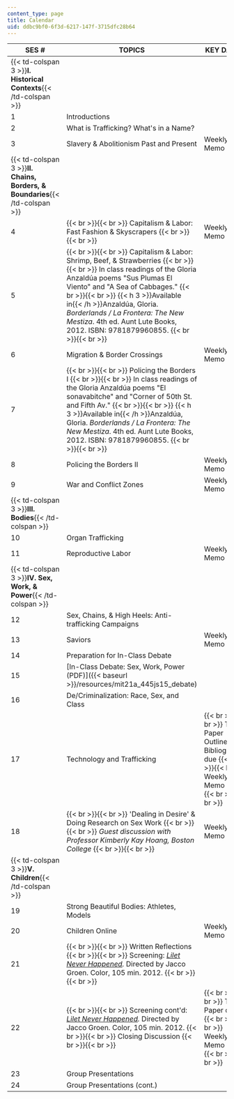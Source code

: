 ```yaml
---
content_type: page
title: Calendar
uid: ddbc9bf0-6f3d-6217-147f-3715dfc28b64
---
```


| SES # | TOPICS | KEY DATES |
| --- | --- | --- |
| {{< td-colspan 3 >}}**I. Historical Contexts**{{< /td-colspan >}} |||
| 1 | Introductions | &nbsp; |
| 2 | What is Trafficking? What's in a Name? | &nbsp; |
| 3 | Slavery & Abolitionism Past and Present | Weekly Memo due |
| {{< td-colspan 3 >}}**II. Chains, Borders, & Boundaries**{{< /td-colspan >}} |||
| 4 |  {{< br >}}{{< br >}} Capitalism & Labor: Fast Fashion & Skyscrapers {{< br >}}{{< br >}}  | Weekly Memo due |
| 5 |  {{< br >}}{{< br >}} Capitalism & Labor: Shrimp, Beef, & Strawberries {{< br >}}{{< br >}} In class readings of the Gloria Anzaldúa poems "Sus Plumas El Viento" and "A Sea of Cabbages." {{< br >}}{{< br >}} {{< h 3 >}}Available in{{< /h >}}Anzaldúa, Gloria. _Borderlands / La Frontera: The New Mestiza_. 4th ed. Aunt Lute Books, 2012. ISBN: 9781879960855. {{< br >}}{{< br >}}  | &nbsp; |
| 6 | Migration & Border Crossings | Weekly Memo due |
| 7 |  {{< br >}}{{< br >}} Policing the Borders I {{< br >}}{{< br >}} In class readings of the Gloria Anzaldúa poems "El sonavabitche" and "Corner of 50th St. and Fifth Av." {{< br >}}{{< br >}} {{< h 3 >}}Available in{{< /h >}}Anzaldúa, Gloria. _Borderlands / La Frontera: The New Mestiza_. 4th ed. Aunt Lute Books, 2012. ISBN: 9781879960855. {{< br >}}{{< br >}}  | &nbsp; |
| 8 | Policing the Borders II | Weekly Memo due |
| 9 | War and Conflict Zones | Weekly Memo due |
| {{< td-colspan 3 >}}**III. Bodies**{{< /td-colspan >}} |||
| 10 | Organ Trafficking | &nbsp; |
| 11 | Reproductive Labor | Weekly Memo due |
| {{< td-colspan 3 >}}**IV. Sex, Work, & Power**{{< /td-colspan >}} |||
| 12 | Sex, Chains, & High Heels: Anti-trafficking Campaigns | &nbsp; |
| 13 | Saviors | Weekly Memo due |
| 14 | Preparation for In-Class Debate | &nbsp; |
| 15 | [In-Class Debate: Sex, Work, Power (PDF)]({{< baseurl >}}/resources/mit21a_445js15_debate) | &nbsp; |
| 16 | De/Criminalization: Race, Sex, and Class | &nbsp; |
| 17 | Technology and Trafficking |  {{< br >}}{{< br >}} Term Paper Outline and Bibliography due {{< br >}}{{< br >}} Weekly Memo due {{< br >}}{{< br >}}  |
| 18 |  {{< br >}}{{< br >}} 'Dealing in Desire' & Doing Research on Sex Work {{< br >}}{{< br >}} _Guest discussion with Professor Kimberly Kay Hoang, Boston College_ {{< br >}}{{< br >}}  | Weekly Memo due |
| {{< td-colspan 3 >}}**V. Children**{{< /td-colspan >}} |||
| 19 | Strong Beautiful Bodies: Athletes, Models | &nbsp; |
| 20 | Children Online | Weekly Memo due |
| 21 |  {{< br >}}{{< br >}} Written Reflections {{< br >}}{{< br >}} Screening: _[Lilet Never Happened](http://www.imdb.com/title/tt1986951/?ref_=fn_al_tt_1)._ Directed by Jacco Groen. Color, 105 min. 2012. {{< br >}}{{< br >}}  | &nbsp; |
| 22 |  {{< br >}}{{< br >}} Screening cont'd: _[Lilet Never Happened](http://www.imdb.com/title/tt1986951/?ref_=fn_al_tt_1)._ Directed by Jacco Groen. Color, 105 min. 2012. {{< br >}}{{< br >}} Closing Discussion {{< br >}}{{< br >}}  |  {{< br >}}{{< br >}} Term Paper due {{< br >}}{{< br >}} Weekly Memo due {{< br >}}{{< br >}}  |
| 23 | Group Presentations | &nbsp; |
| 24 | Group Presentations (cont.) |
